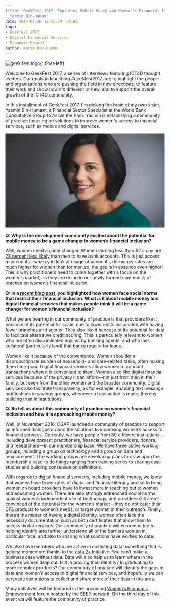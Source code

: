 ```yaml
---
title: 'GeekFest 2017: Exploring Mobile Money and Women''s Financial Inclusion with
  Yasmin Bin-Humam'
date: 2017-04-26 12:55:00 -04:00
tags:
- Geekfest 2017
- Digital Financial Services
- Economic Growth
Author: Karim Bin-Humam
---
```


![geek fest logo](/api/v2/sites/568d4cf73aaede128400000b/source/_uploads/geek%20fest%20smallest.jpg?download){:.float-left}

Welcome to GeekFest 2017, a series of interviews featuring ICT4D thought leaders. Our goals in launching #geekfest2017 are: to highlight the people and organizations who are pushing the field in new directions, to feature their work and show how it's different or new, and to support the overall growth of the ICT4D community.

In this installment of GeekFest 2017, I'm picking the brain of my own sister, Yasmin Bin-Humam, a Financial Sector Specialist at the World Bank Consultative Group to Assist the Poor. Yasmin is establishing a community of practice focusing on solutions to improve women's access to financial services, such as mobile and digital services.

<!-- more -->

![yasmin.png](/uploads/yasmin.png)

**Q: Why is the development community excited about the potential for mobile money to be a game changer in women’s financial inclusion?**

Well, women need a game changer. Women earning less than $2 a day are [28 percent less likely](http://www.worldbank.org/en/news/feature/2012/04/19/three-quarters-of-the-worlds-poor-are-unbanked) than men to have bank accounts. This is just access to accounts—when you look at usage of accounts, dormancy rates are much higher for women than for men so, the gap is in essence even higher! This is why practitioners need to come together with a focus on the women’s market, as they are doing in our newly formed community of practice on women’s financial inclusion.

**Q: In a [recent blog post](http://www.cgap.org/blog/how-social-norms-affect-women%E2%80%99s-financial-inclusion), you highlighted how women face social norms that restrict their financial inclusion. What is it about mobile money and digital financial services that makes people think it will be a game changer for women’s financial inclusion?**

What we are hearing in our community of practice is that providers like it because of its potential for scale, due to lower costs associated with having fewer branches and agents. They also like it because of its potential for data to facilitate alternative credit scoring. This is particularly relevant to women who are often discriminated against by banking agents, and who lack collateral (particularly land) that banks require for loans.

Women like it because of the convenience. Women shoulder a disproportionate burden of household- and care-related tasks, often making them time-poor. Digital financial services allow women to conduct transactions when it is convenient to them. Women also like digital financial services because of the privacy it can afford—not just from men in their family, but even from the other women and the broader community. Digital services also facilitate transparency, as for example, enabling text message notifications in savings groups, whenever a transaction is made, thereby building trust in institutions.

**Q: So tell us about this community of practice on women’s financial inclusion and how it is approaching mobile money?**

Well, in November 2016, CGAP launched a community of practice to support an informed dialogue around the solutions to increasing women’s access to financial services. Currently, we have people from 80 different institutions—including development practitioners, financial service providers, donors, and researchers—in our membership base. We have three active working groups, including a group on technology and a group on data and measurement. The working groups are developing plans to draw upon the membership base to do things ranging from training series to sharing case studies and building consensus on definitions.

With regards to digital financial services, including mobile money, we know that women have lower rates of digital and financial literacy and so to bring women on board providers have to invest more in reaching out to women and educating women. There are also strongly entrenched social norms against women’s independent use of technology, and providers still aren’t convinced of the potential for the women’s market – they do not cater their DFS products to women’s needs, or target women in their outreach. Finally, there’s the matter of having a digital identity, women often lack the necessary documentation such as birth certificates that allow them to access digital services. Our community of practice will be committed to helping identify and further understand all of the barriers women in particular face, and also to sharing what solutions have worked to date.

We also have members who are active in collecting data, something that is gaining momentum thanks to the [data 2x ](http://data2x.org/)Initiative. You can’t make a business case without data. Data will also help us to learn where in the process women drop out. Is it in proving their identity? In graduating to more complex products? Our community of practice will identify the gaps in data and women’s access to digital financial services, and hopefully we can persuade institutions to collect and share more of their data in this area.

Many initiatives will be featured in the upcoming [Women’s Economic Empowerment](https://weeforum2017.org/) forum hosted by the SEEP network. On the third day of this event we will feature the community of practice.